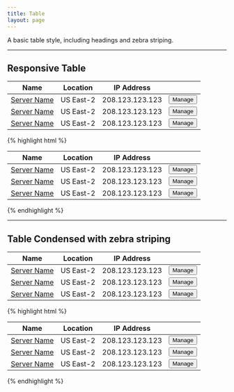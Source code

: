 ```yaml
---
title: Table
layout: page
---
```


<p class="t-l">A basic table style, including headings and zebra striping.</p>

<hr />

## Responsive Table
<table class="Table__m">
	<thead>
		<th class="w-50">Name</th>
		<th>Location</th>
		<th>IP Address</th>
		<th />
	</thead>
	<tbody>
		<tr>
			<td><a href="#">Server Name</a></td>
			<td data-title="Location:"> US East-2</td>
			<td data-title="IP Address:"> 208.123.123.123</td>
			<td>
				<button class="Button Button--compact l-float-right__m">Manage</button>
			</td>
		</tr>
		<tr>
			<td><a href="#">Server Name</a></td>
			<td data-title="Location:"> US East-2</td>
			<td data-title="IP Address:"> 208.123.123.123</td>
			<td>
				<button class="Button Button--compact l-float-right__m">Manage</button>
			</td>
		</tr>
		<tr>
			<td><a href="#">Server Name</a></td>
			<td data-title="Location:"> US East-2</td>
			<td data-title="IP Address:"> 208.123.123.123</td>
			<td>
				<button class="Button Button--compact l-float-right__m">Manage</button>
			</td>
		</tr>
	</tbody>
</table>

{% highlight html %}
<table class="Table__m">
	<thead>
		<th class="w-50">Name</th>
		<th>Location</th>
		<th>IP Address</th>
		<th />
	</thead>
	<tbody>
		<tr>
			<td><a href="#">Server Name</a></td>
			<td data-title="Location:"> US East-2</td>
			<td data-title="IP Address:"> 208.123.123.123</td>
			<td>
				<button class="Button Button--compact l-float-right__m">Manage</button>
			</td>
		</tr>
		<tr>
			<td><a href="#">Server Name</a></td>
			<td data-title="Location:"> US East-2</td>
			<td data-title="IP Address:"> 208.123.123.123</td>
			<td>
				<button class="Button Button--compact l-float-right__m">Manage</button>
			</td>
		</tr>
		<tr>
			<td><a href="#">Server Name</a></td>
			<td data-title="Location:"> US East-2</td>
			<td data-title="IP Address:"> 208.123.123.123</td>
			<td>
				<button class="Button Button--compact l-float-right__m">Manage</button>
			</td>
		</tr>
	</tbody>
</table>
{% endhighlight %}

<hr />

## Table Condensed with zebra striping
<table class="Table Table--striped Table--condensed">
	<thead>
		<th class="w-50">Name</th>
		<th>Location</th>
		<th>IP Address</th>
		<th />
	</thead>
	<tbody>
		<tr>
			<td><a href="#">Server Name</a></td>
			<td> US East-2</td>
			<td>208.123.123.123</td>
			<td>
				<button class="Button Button--compact l-float-right">Manage</button>
			</td>
		</tr>
		<tr>
			<td><a href="#">Server Name</a></td>
			<td> US East-2</td>
			<td>208.123.123.123</td>
			<td>
				<button class="Button Button--compact l-float-right">Manage</button>
			</td>
		</tr>
		<tr>
			<td><a href="#">Server Name</a></td>
			<td> US East-2</td>
			<td>208.123.123.123</td>
			<td>
				<button class="Button Button--compact l-float-right">Manage</button>
			</td>
		</tr>
	</tbody>
</table>

{% highlight html %}
<table class="Table Table--striped Table--condensed">
	<thead>
		<th class="w-50">Name</th>
		<th>Location</th>
		<th>IP Address</th>
		<th />
	</thead>
	<tbody>
		<tr>
			<td><a href="#">Server Name</a></td>
			<td> US East-2</td>
			<td>208.123.123.123</td>
			<td>
				<button class="Button Button--compact l-float-right">Manage</button>
			</td>
		</tr>
		<tr>
			<td><a href="#">Server Name</a></td>
			<td> US East-2</td>
			<td>208.123.123.123</td>
			<td>
				<button class="Button Button--compact l-float-right">Manage</button>
			</td>
		</tr>
		<tr>
			<td><a href="#">Server Name</a></td>
			<td> US East-2</td>
			<td>208.123.123.123</td>
			<td>
				<button class="Button Button--compact l-float-right">Manage</button>
			</td>
		</tr>
	</tbody>
</table>
{% endhighlight %}

